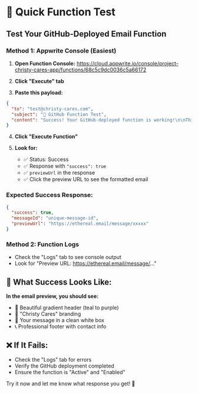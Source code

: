 # 🚀 Quick Function Test

## Test Your GitHub-Deployed Email Function

### Method 1: Appwrite Console (Easiest)

1. **Open Function Console:**
   https://cloud.appwrite.io/console/project-christy-cares-app/functions/68c5c9dc0036c5a66172

2. **Click "Execute" tab**

3. **Paste this payload:**
```json
{
  "to": "test@christy-cares.com",
  "subject": "🎉 GitHub Function Test",
  "content": "Success! Your GitHub-deployed function is working!\n\nThis email has:\n✅ Professional Christy Cares branding\n✅ Gradient header design\n✅ Clean content layout\n✅ Contact footer\n\nFunction ID: 68c5c9dc0036c5a66172\nRepository: zrottmann/christy-cares-functions"
}
```

4. **Click "Execute Function"**

5. **Look for:**
   - ✅ Status: Success
   - ✅ Response with `"success": true`
   - ✅ `previewUrl` in the response
   - ✅ Click the preview URL to see the formatted email

### Expected Success Response:
```json
{
  "success": true,
  "messageId": "unique-message-id",
  "previewUrl": "https://ethereal.email/message/xxxxx"
}
```

### Method 2: Function Logs
- Check the "Logs" tab to see console output
- Look for "Preview URL: https://ethereal.email/message/..."

## 🎯 What Success Looks Like:

**In the email preview, you should see:**
- 🎨 Beautiful gradient header (teal to purple)
- 🏢 "Christy Cares" branding
- 📝 Your message in a clean white box
- 📞 Professional footer with contact info

## ❌ If It Fails:
- Check the "Logs" tab for errors
- Verify the GitHub deployment completed
- Ensure the function is "Active" and "Enabled"

Try it now and let me know what response you get! 🚀